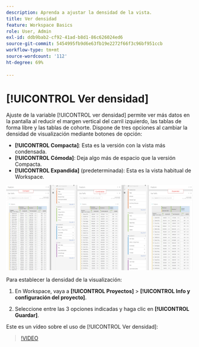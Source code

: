```yaml
---
description: Aprenda a ajustar la densidad de la vista.
title: Ver densidad
feature: Workspace Basics
role: User, Admin
exl-id: ddb9bab2-cf92-41ad-b8d1-86c626024ed6
source-git-commit: 5454995fb9d6e63fb19e2272f66f3c96bf951ccb
workflow-type: tm+mt
source-wordcount: '112'
ht-degree: 69%

---
```


# [!UICONTROL Ver densidad]

Ajuste de la variable [!UICONTROL ver densidad] permite ver más datos en la pantalla al reducir el margen vertical del carril izquierdo, las tablas de forma libre y las tablas de cohorte. Dispone de tres opciones al cambiar la densidad de visualización mediante botones de opción:

- **[!UICONTROL Compacta]**: Esta es la versión con la vista más condensada.
- **[!UICONTROL Cómoda]**: Deja algo más de espacio que la versión Compacta.
- **[!UICONTROL Expandida]** (predeterminada): Esta es la vista habitual de Workspace.

![](assets/view-density.png)

Para establecer la densidad de la visualización:

1. En Workspace, vaya a **[!UICONTROL Proyectos]** > **[!UICONTROL Info y configuración del proyecto]**.

1. Seleccione entre las 3 opciones indicadas y haga clic en **[!UICONTROL Guardar]**.

Este es un vídeo sobre el uso de [!UICONTROL Ver densidad]:

>[!VIDEO](https://video.tv.adobe.com/v/25963/?quality=12)
